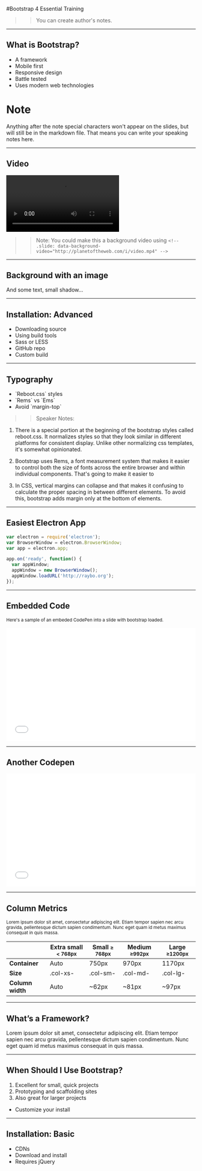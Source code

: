 <!-- .slide: data-state="title" -->
#Bootstrap 4
Essential Training

>> You can create author's notes.

---

<!-- .slide: data-state="hasicon" -->

## <i class="fa fa-html5"></i> What is Bootstrap?

- A framework
- Mobile first
- Responsive design
- Battle tested
- Uses modern web technologies

>> 
# Note
Anything after the note special characters won't appear on the slides, but will still be in the markdown file. That means you can write your speaking notes here.

---
## Video

  <video controls>
    <source data-src="http://planetoftheweb.com/i/video.mp4" type="video/mp4" />
  </video>

  
>> Note:
You could make this a background video using `<!-- .slide: data-background-video="http://planetoftheweb.com/i/video.mp4" -->`

---
<!-- .slide: data-state="textonimage" data-background-image="http://planetoftheweb.com/i/bridge.jpg" -->

## Background with an image
And some text, small shadow...

---

<!-- .slide: data-state="bar" -->

## Installation: Advanced

- Downloading source
- Using build tools
- Sass or LESS
- GitHub repo
- Custom build

---

<!-- .slide: data-state="hasicon" -->

## <i class="fa fa-font"></i> Typography

<ul>
	<li>`Reboot.css` styles</li>
	<li>`Rems` vs `Ems`</li></li>
	<li>Avoid `margin-top`</li>
</ul>

>> Speaker Notes:
1. There is a special portion at the beginning of the bootstrap styles called reboot.css. It normalizes styles so that they look similar in different platforms for consistent display. Unlike other normalizing css templates, it's somewhat opinionated.

2. Bootstrap uses Rems, a font measurement system that makes it easier to control both the size of fonts across the entire browser and within individual components. That's going to make it easier to 

3. In CSS, vertical margins can collapse and that makes it confusing to calculate the proper spacing in between different elements. To avoid this, bootstrap adds margin only at the bottom of elements.

---

## Easiest Electron App

```javascript
var electron = require('electron');
var BrowserWindow = electron.BrowserWindow;
var app = electron.app;

app.on('ready', function() {
  var appWindow;
  appWindow = new BrowserWindow();
  appWindow.loadURL('http://raybo.org');
});
```
<!-- .element: data-trim="true" contenteditable="true" class="fragment" -->

---

## Embedded Code
<small>Here's a sample of an embeded CodePen into a slide with bootstrap loaded.</small>

<iframe height='300' scrolling='no' title='Bootstrap 4' src='//codepen.io/planetoftheweb/embed/bgdOzX/?height=300&theme-id=27192&default-tab=html,result&embed-version=2&editable=true' frameborder='no' allowtransparency='true' allowfullscreen='true' style='width: 100%;'>See the Pen <a href='http://codepen.io/planetoftheweb/pen/bgdOzX/'>Bootstrap 4</a> by Ray Villalobos (<a href='http://codepen.io/planetoftheweb'>@planetoftheweb</a>) on <a href='http://codepen.io'>CodePen</a>.
</iframe>

---

## Another Codepen

<iframe height='300' scrolling='no' title='Bootstrap justify-content-center' src='//codepen.io/planetoftheweb/embed/ZLWmQK/?height=300&theme-id=27192&default-tab=html,result&embed-version=2&editable=true' frameborder='no' allowtransparency='true' allowfullscreen='true' style='width: 100%;'>See the Pen <a href='http://codepen.io/planetoftheweb/pen/ZLWmQK/'>Bootstrap justify-content-center</a> by Ray Villalobos (<a href='http://codepen.io/planetoftheweb'>@planetoftheweb</a>) on <a href='http://codepen.io'>CodePen</a>.
</iframe>

---

## Column Metrics

<small>Lorem ipsum dolor sit amet, consectetur adipiscing elit. Etiam tempor sapien nec arcu gravida, pellentesque dictum sapien condimentum. Nunc eget quam id metus maximus consequat in quis massa.</small>

| |  Extra small <small>< 768px</small> | Small <small> ≥ 768px</small> | Medium <small>≥992px</small> | Large <small>≥1200px</small> |
|---|---|---|---|---|
| **Container**	| Auto | 750px | 970px | 1170px |
| **Size**	| .col-xs- | .col-sm- | .col-md- | .col-lg- |
| **Column width** | Auto | ~62px | ~81px | ~97px |


---

## What’s a Framework?

Lorem ipsum dolor sit amet, consectetur adipiscing elit. Etiam tempor sapien nec arcu gravida, pellentesque dictum sapien condimentum. Nunc eget quam id metus maximus consequat in quis massa.

---

## When Should I Use Bootstrap?

1. Excellent for small, quick projects<!-- .element: class="fragment"-->
2. Prototyping and scaffolding sites<!-- .element: class="fragment"-->
3. Also great for larger projects<!-- .element: class="fragment"-->
  - Customize your install<!-- .element: class="fragment"-->

---
## Installation: Basic

- CDNs<!-- .element: class="fragment"-->
- Download and install<!-- .element: class="fragment"-->
- Requires jQuery<!-- .element: class="fragment"-->
